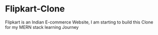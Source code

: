 # Flipkart-Clone
Flipkart is an Indian E-commerce Website, I am starting to build this Clone for my MERN stack learning Journey
